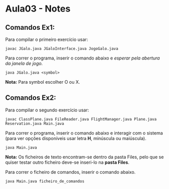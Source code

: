 # Aula03 - Notes

## Comandos Ex1: ##

Para compilar o primeiro exercício usar:
```
javac JGalo.java JGaloInterface.java JogoGalo.java
```
Para correr o programa, inserir o comando abaixo e *esperar pela abertura da janela de jogo.*
```
java JGalo.java <symbol>
```
**Nota:** Para symbol escolher O ou X.
## Comandos Ex2: ##

Para compilar o segundo exercício usar:
```
javac ClassPlane.java FileReader.java FlightManager.java Plane.java Reservation.java Main.java
```
Para correr o programa, inserir o comando abaixo e interagir com o sistema (para ver opções disponíveis usar letra **H**, minúscula ou maiúscula).
```
java Main.java
```
**Nota:** Os ficheiros de texto encontram-se dentro da pasta Files, pelo que se quiser testar outro ficheiro deve-se inseri-lo  na **pasta Files**.

Para correr o ficheiro de comandos, inserir o comando abaixo.
```
java Main.java ficheiro_de_comandos
```